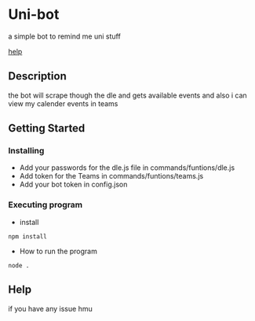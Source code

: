 # Uni-bot

a simple bot to remind me uni stuff

[help](demo/help.png)

## Description

the bot will scrape though the dle and gets available events and also i can view my calender events in teams

## Getting Started

### Installing

* Add your passwords for the dle.js file in commands/funtions/dle.js
* Add token for the Teams in commands/funtions/teams.js
* Add your bot token in config.json


### Executing program

* install
```
npm install 
```
* How to run the program
```
node . 
```

## Help

if you have any issue hmu 
